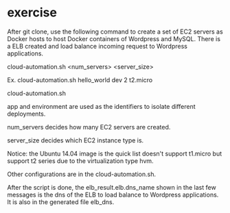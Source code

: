 # exercise

After git clone, use the following command to create a set of EC2 servers as Docker hosts to host Docker containers of Wordpress and MySQL. There is a ELB created and load balance incoming request to Wordpress applications.

cloud-automation.sh <app> <environment> <num_servers> <server_size>

Ex. cloud-automation.sh hello_world dev 2 t2.micro

cloud-automation.sh 

app and environment are used as the identifiers to isolate different deployments.

num_servers decides how many EC2 servers are created.

server_size decides which EC2 instance type is. 

Notice: the Ubuntu 14.04 image is the quick list doesn't support t1.micro but support t2 series due to the virtualization type hvm. 

Other configurations are in the cloud-automation.sh.

After the script is done, the elb_result.elb.dns_name shown in the last few messages is the dns of the ELB to load balance to Wordpress applications. It is also in the generated file elb_dns.
